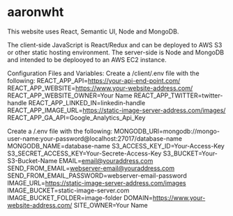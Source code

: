 # aaronwht
This website uses React, Semantic UI, Node and MongoDB.

The client-side JavaScript is React/Redux and can be deployed to AWS S3 or other static hosting environment.
The server-side is Node and MongoDB and intended to be deplooyed to an AWS EC2 instance.

Configuration Files and Variables:
Create a /client/.env file with the following:
REACT_APP_API=https://your-api-end-point.com/
REACT_APP_WEBSITE=https://www.your-website-address.com/
REACT_APP_WEBSITE_OWNER=Your Name
REACT_APP_TWITTER=twitter-handle
REACT_APP_LINKED_IN=linkedin-handle
REACT_APP_IMAGE_URL=https://static-image-server-address.com/images/
REACT_APP_GA_API=Google_Analytics_Api_Key

Create a /.env file with the following:
MONGODB_URI=mongodb://mongo-user-name:your-password@localhost:27017/database-name
MONGODB_NAME=database-name
S3_ACCESS_KEY_ID=Your-Access-Key
S3_SECRET_ACCESS_KEY=Your-Secrete-Access-Key
S3_BUCKET=Your-S3-Bucket-Name
EMAIL=email@youraddress.com
SEND_FROM_EMAIL=webserver-email@youraddress.com
SEND_FROM_EMAIL_PASSWORD=webserver-email-password
IMAGE_URL=https://static-image-server-address.com/images
IMAGE_BUCKET=static-image-server.com
IMAGE_BUCKET_FOLDER=image-folder
DOMAIN=https://www.your-website-address.com/
SITE_OWNER=Your Name
